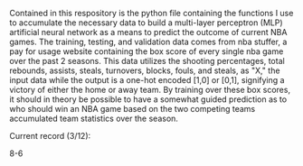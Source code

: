 Contained in this respository is the python file containing the functions I use to accumulate the necessary data to build a multi-layer perceptron (MLP) artificial neural network as a means to predict the outcome of current NBA games. The training, testing, and validation data comes from nba stuffer, a pay for usage website containing the box score of every single nba game over the past 2 seasons. This data utilizes the shooting percentages, total rebounds, assists, steals, turnovers, blocks, fouls, and steals, as "X," the input data while the output is a one-hot encoded [1,0] or [0,1], signifying a victory of either the home or away team. By training over these box scores, it should in theory be possible to have a somewhat guided prediction as to who should win an NBA game based on the two competing teams accumulated team statistics over the season. 



Current record (3/12):

8-6